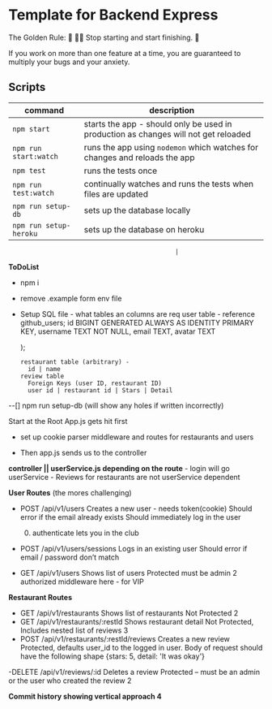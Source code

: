 # Template for Backend Express

The Golden Rule:
🦸 🦸‍♂️ Stop starting and start finishing. 🏁

If you work on more than one feature at a time, you are guaranteed to multiply your bugs and your anxiety.

## Scripts

| command                | description                                                                         |
| ---------------------- | ----------------------------------------------------------------------------------- |
| `npm start`            | starts the app - should only be used in production as changes will not get reloaded |
| `npm run start:watch`  | runs the app using `nodemon` which watches for changes and reloads the app          |
| `npm test`             | runs the tests once                                                                 |
| `npm run test:watch`   | continually watches and runs the tests when files are updated                       |
| `npm run setup-db`     | sets up the database locally                                                        |
| `npm run setup-heroku` | sets up the database on heroku                                                      |

                                                  |

**ToDoList**

- npm i
- remove .example form env file
- Setup SQL file - what tables an columns are req
  user table - reference
  github_users;
  id BIGINT GENERATED ALWAYS AS IDENTITY PRIMARY KEY,
  username TEXT NOT NULL,
  email TEXT,
  avatar TEXT

  );

      restaurant table (arbitrary) -
        id | name
      review table
        Foreign Keys (user ID, restaurant ID)
        user id | restaurant id | Stars | Detail

--[] npm run setup-db (will show any holes if written incorrectly)

Start at the Root App.js gets hit first

- set up cookie parser middleware and routes for restaurants and users

- Then app.js sends us to the controller

**controller || userService.js depending on the route** - login will go userService - Reviews for restaurants are not userService dependent

**User Routes** (the mores challenging)

- POST /api/v1/users
  Creates a new user - needs token(cookie)
  Should error if the email already exists
  Should immediately log in the user

  0.  authenticate lets you in the club

- POST /api/v1/users/sessions Logs in an existing user
  Should error if email / password don’t match
- GET /api/v1/users Shows list of users Protected
  must be admin 2
  authorized middleware here - for VIP

**Restaurant Routes**

- GET /api/v1/restaurants Shows list of restaurants Not Protected 2
- GET /api/v1/restaurants/:restId Shows restaurant detail Not Protected,
  Includes nested list of reviews 3
- POST /api/v1/restaurants/:restId/reviews Creates a new review Protected,
  defaults user_id to the logged in user.
  Body of request should have the following shape
  {stars: 5, detail: 'It was okay'}

-DELETE /api/v1/reviews/:id Deletes a review Protected –
must be an admin or the user who created the review 2

**Commit history showing vertical approach 4**
